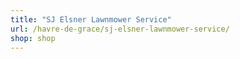 ```yaml
---
title: "SJ Elsner Lawnmower Service"
url: /havre-de-grace/sj-elsner-lawnmower-service/
shop: shop
---
```

